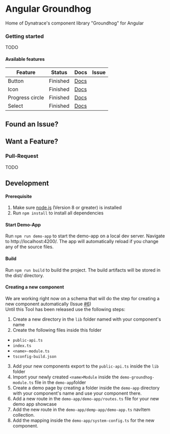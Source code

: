 # Angular Groundhog

Home of Dynatrace's component library "Groundhog" for Angular

### Getting started
TODO

#### Available features

| Feature          | Status      | Docs        | Issue       |
|------------------|-------------|-------------|-------------|
| Button           | Finished    | [Docs](https://github.com/Dynatrace/ngx-groundhog/blob/master/src/lib/button/README.md)            |
| Icon             | Finished    | [Docs](https://github.com/Dynatrace/ngx-groundhog/blob/master/src/lib/icon/README.md)              |
| Progress circle  | Finished    | [Docs](https://github.com/Dynatrace/ngx-groundhog/blob/master/src/lib/progress-circle/README.md)   |
| Select           | Finished    | [Docs](https://github.com/Dynatrace/ngx-groundhog/blob/master/src/lib/select/README.md)            |

## Found an Issue?

## Want a Feature?

### Pull-Request
TODO

## Development

#### Prerequisite
1. Make sure [node.js](https://nodejs.org) (Version 8 or greater) is installed
2. Run `npm install` to install all dependencies

#### Start Demo-App
Run `npm run demo-app` to start the demo-app on a local dev server. Navigate to http://localhost:4200/. The app will automatically reload if you change any of the source files.

#### Build
Run `npm run build` to build the project. The build artifacts will be stored in the dist/ directory.

#### Creating a new component
We are working right now on a schema that will do the step for creating a new component automatically (Issue [#6](6))    
Until this Tool has been released use the following steps:
1. Create a new directory in the `lib` folder named with your component's name
2. Create the following files inside this folder
  - `public-api.ts`
  - `index.ts`
  - `<name>-module.ts`
  - `tsconfig-build.json`
3. Add your new components export to the `public-api.ts` inside the `lib` folder
4. Import your newly created `<name>Module` inside the `demo-groundhog-module.ts` file in the `demo-app`folder
5. Create a demo page by creating a folder inside the `demo-app` directory with your component's name and use your component there. 
6. Add a new route in the `demo-app/demo-app/routes.ts` file for your new demo app showcase
7. Add the new route in the `demo-app/demp-app/demo-app.ts` navItem collection.
8. Add the mapping inside the `demo-app/system-config.ts` for the new component. 
